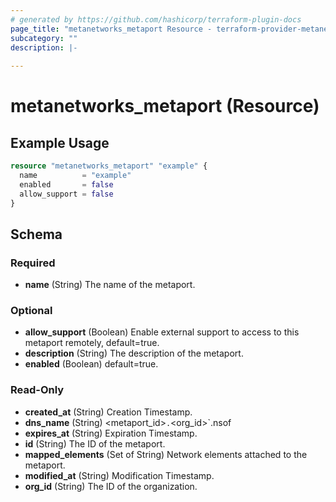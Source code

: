 ```yaml
---
# generated by https://github.com/hashicorp/terraform-plugin-docs
page_title: "metanetworks_metaport Resource - terraform-provider-metanetworks"
subcategory: ""
description: |-
  
---
```


# metanetworks_metaport (Resource)



## Example Usage

```terraform
resource "metanetworks_metaport" "example" {
  name          = "example"
  enabled       = false
  allow_support = false
}
```

<!-- schema generated by tfplugindocs -->
## Schema

### Required

- **name** (String) The name of the metaport.

### Optional

- **allow_support** (Boolean) Enable external support to access to this metaport remotely, default=true.
- **description** (String) The description of the metaport.
- **enabled** (Boolean) default=true.

### Read-Only

- **created_at** (String) Creation Timestamp.
- **dns_name** (String) <metaport_id>`.`<org_id>`.nsof
- **expires_at** (String) Expiration Timestamp.
- **id** (String) The ID of the metaport.
- **mapped_elements** (Set of String) Network elements attached to the metaport.
- **modified_at** (String) Modification Timestamp.
- **org_id** (String) The ID of the organization.


